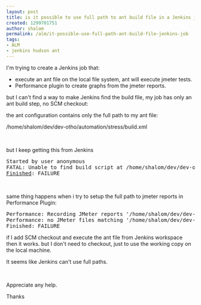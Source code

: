 ```yaml
---
layout: post
title: is it possible to use full path to ant build file in a Jenkins job?
created: 1299701751
author: shalom
permalink: /alm/it-possible-use-full-path-ant-build-file-jenkins-job
tags:
- ALM
- jenkins hudson ant
---
```

<p>I'm trying to create a Jenkins job that:</p>
<ul>
    <li>execute an ant file on the local file system, ant will execute jmeter tests.</li>
    <li>Performance plugin to create graphs from the jmeter reports.</li>
</ul>
<p>but I can't find a way to make Jenkins find the build file, my job has only an ant build step, no SCM checkout:</p>
<p>the ant configuration contains only the full path to my ant file:</p>
<p>/home/shalom/dev/dev-otho/automation/stress/build.xml</p>
<p>&nbsp;</p>
<p>but I keep getting this from Jenkins</p>
<pre>
Started by user anonymous
FATAL: Unable to find build script at /home/shalom/dev/dev-otho/automation/stress/build.xml
<a class="lowkey" href="http://stacktrace.hudson-labs.org/search?query=Finished">Finished</a>: FAILURE
</pre>
<p>&nbsp;</p>
<p>same thing happens when i try to setup the full path to jmeter reports in Performance Plugin:</p>
<pre>
Performance: Recording JMeter reports '/home/shalom/dev/dev-otho/automation/stress/results/*.jtl'
Performance: no JMeter files matching '/home/shalom/dev/dev-otho/automation/stress/results/*.jtl' have been found. Has the report generated?. Setting Build to FAILURE
Finished: FAILURE
</pre>
<p>if I&nbsp;add SCM checkout and execute the ant file from Jenkins workspace then it works. but I don't need to checkout, just to use the working copy on the local machine.</p>
<p>It seems like Jenkins can't use full paths.</p>
<p>&nbsp;</p>
<p>Appreciate any help.</p>
<p>Thanks</p>
